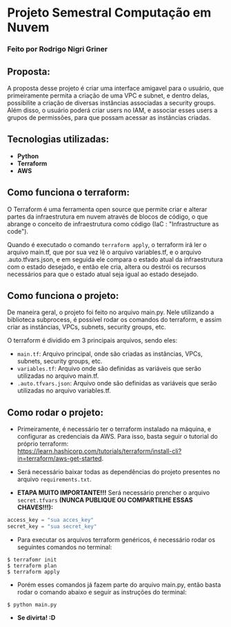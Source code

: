 # Projeto Semestral Computação em Nuvem
### Feito por Rodrigo Nigri Griner


## Proposta:
A proposta desse projeto é criar uma interface amigavel para o usuário, que primeiramente permita a criação de uma VPC e subnet, e dentro delas, possibilite a criação de diversas instâncias associadas a security groups. Além disso, o usuário poderá criar users no IAM, e associar esses users a grupos de permissões, para que possam acessar as instâncias criadas.

## Tecnologias utilizadas:

- **Python**
- **Terraform**
- **AWS**

## Como funciona o terraform:

O Terraform é uma ferramenta open source que permite criar e alterar partes da infraestrutura em nuvem através de blocos de código, o que abrange o conceito de infraestrutura como código (IaC : "Infrastructure as code"). 

Quando é executado o comando `terraform apply`, o terraform irá ler o arquivo main.tf, que por sua vez lê o arquivo variables.tf, e o arquivo .auto.tfvars.json, e em seguida ele compara o estado atual da infraestrutura com o estado desejado, e então ele cria, altera ou destrói os recursos necessários para que o estado atual seja igual ao estado desejado.

## Como funciona o projeto:

De maneira geral, o projeto foi feito no arquivo main.py. Nele utilizando a biblioteca subprocess, é possível rodar os comandos do terraform, e assim criar as instâncias, VPCs, subnets, security groups, etc. 

O terraform é dividido em 3 principais arquivos, sendo eles:

- `main.tf`: Arquivo principal, onde são criadas as instâncias, VPCs, subnets, security groups, etc.
- `variables.tf`: Arquivo onde são definidas as variáveis que serão utilizadas no arquivo main.tf.
- `.auto.tfvars.json`: Arquivo onde são definidas as variáveis que serão utilizadas no arquivo variables.tf.

## Como rodar o projeto:

- Primeiramente, é necessário ter o terraform instalado na máquina, e configurar as credenciais da AWS. Para isso, basta seguir o tutorial do próprio terraform: https://learn.hashicorp.com/tutorials/terraform/install-cli?in=terraform/aws-get-started.

- Será necessário baixar todas as dependências do projeto presentes no arquivo `requirements.txt`.

- **ETAPA MUITO IMPORTANTE!!!** Será necessário prencher o arquivo `secret.tfvars` **(NUNCA PUBLIQUE OU COMPARTILHE ESSAS CHAVES!!!):** 

``` terraform
access_key = "sua acces_key"
secret_key = "sua secret_key"
```

- Para executar os arquivos terraform genéricos, é necessário rodar os seguintes comandos no terminal:

```
$ terrafomr init
$ terraform plan
$ terraform apply
```

- Porém esses comandos já fazem parte do arquivo main.py, então basta rodar o comando abaixo e seguir as instruções do terminal:

```
$ python main.py
```

- **Se divirta! :D**
